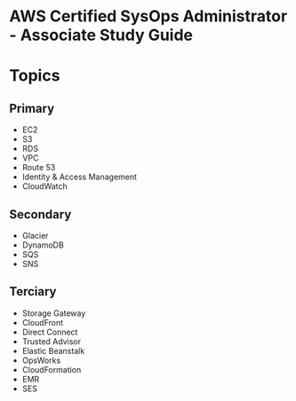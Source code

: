 AWS Certified SysOps Administrator - Associate Study Guide
==========================================================

# Topics

## Primary

* EC2
* S3
* RDS
* VPC
* Route 53
* Identity & Access Management
* CloudWatch

## Secondary

* Glacier
* DynamoDB
* SQS
* SNS

## Terciary

* Storage Gateway
* CloudFront
* Direct Connect
* Trusted Advisor
* Elastic Beanstalk
* OpsWorks
* CloudFormation
* EMR
* SES
